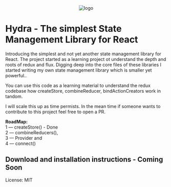 <div align="center">
    <img src="https://github.com/Rajdeepc/razor/blob/master/github/hydra.jpg?raw=true" alt="logo">
</div>

# Hydra - The simplest State Management Library for React

Introducing the simplest and not yet another state management library for React.
The project started as a learning project ot understand the depth and roots of redux and flux. Digging deep into the core files of these libraries I started writing my own state management library which is smaller yet powerful..

You can use this code as a learning material to understand the redux codebase how createStore, combineReducer, bindActionCreators work in tandom.

I will scale this up as time permists. In the mean time if someone wants to contribute to this project feel free to open a PR.

**RoadMap:**<br>
1 — createStore() - Done<br>
2 — combineReducers(), <br>
3 — Provider and <br>
4 — connect()<br>

## Download and installation instructions - Coming Soon

License: MIT